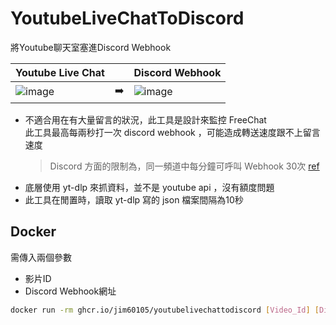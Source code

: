 # YoutubeLiveChatToDiscord

將Youtube聊天室塞進Discord Webhook

|Youtube Live Chat|| Discord Webhook |
|-|-|-|
|![image](https://user-images.githubusercontent.com/16995691/151437691-d525b724-80b6-4e48-851c-2c38aaf1756f.png) |➡️| ![image](https://user-images.githubusercontent.com/16995691/151438025-d0c4a2de-6845-4d64-93db-89afb2f98e45.png)|


- 不適合用在有大量留言的狀況，此工具是設計來監控 FreeChat\
    此工具最高每兩秒打一次 discord webhook ，可能造成轉送速度跟不上留言速度
    > Discord 方面的限制為，同一頻道中每分鐘可呼叫 Webhook 30次 [ref](https://twitter.com/lolpython/status/967621046277820416)
- 底層使用 yt-dlp 來抓資料，並不是 youtube api ，沒有額度問題
- 此工具在閒置時，讀取 yt-dlp 寫的 json 檔案間隔為10秒

## Docker

需傳入兩個參數

- 影片ID
- Discord Webhook網址

```sh
docker run -rm ghcr.io/jim60105/youtubelivechattodiscord [Video_Id] [Discord_Webhook_Url]
```
